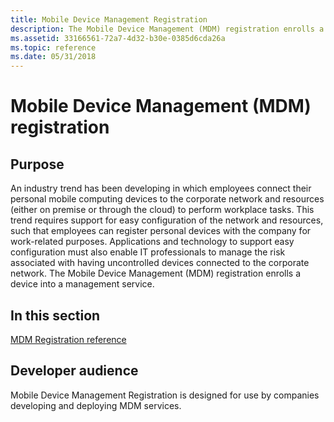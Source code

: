 ```yaml
---
title: Mobile Device Management Registration
description: The Mobile Device Management (MDM) registration enrolls a device into a management service.
ms.assetid: 33166561-72a7-4d32-b30e-0385d6cda26a
ms.topic: reference
ms.date: 05/31/2018
---
```


# Mobile Device Management (MDM) registration

## Purpose

An industry trend has been developing in which employees connect their personal mobile computing devices to the corporate network and resources (either on premise or through the cloud) to perform workplace tasks. This trend requires support for easy configuration of the network and resources, such that employees can register personal devices with the company for work-related purposes. Applications and technology to support easy configuration must also enable IT professionals to manage the risk associated with having uncontrolled devices connected to the corporate network. The Mobile Device Management (MDM) registration enrolls a device into a management service.

## In this section

[MDM Registration reference](mdm-registration-reference.md)

## Developer audience

Mobile Device Management Registration is designed for use by companies developing and deploying MDM services.
